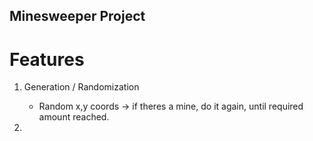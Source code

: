 ## Minesweeper Project

# Features


1) Generation / Randomization
    - Random x,y coords -> if theres a mine, do it again, until required amount reached.

2) 
